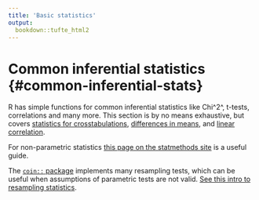```yaml
---
title: 'Basic statistics'
output:
  bookdown::tufte_html2
---
```





# Common inferential statistics {#common-inferential-stats}


R has simple functions for common inferential statistics like Chi^2^, t-tests, correlations and many more. This section is by no means exhaustive, but covers [statistics for crosstabulations](#crosstabs), [differences in means](#t-tests), and [linear correlation](#correlations).

For non-parametric statistics [this page on the statmethods site](http://www.statmethods.net/stats/nonparametric.html) is a useful guide.

The [`coin::` package](http://finzi.psych.upenn.edu/R/library/coin/doc/coin.pdf) implements many resampling tests, which can be useful when assumptions of parametric tests are not valid. [See this intro to resampling statistics](http://www.statmethods.net/stats/resampling.html). 

